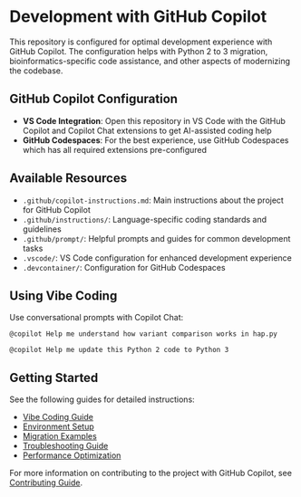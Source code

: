 # Development with GitHub Copilot

This repository is configured for optimal development experience with GitHub Copilot. The configuration helps with Python 2 to 3 migration, bioinformatics-specific code assistance, and other aspects of modernizing the codebase.

## GitHub Copilot Configuration

- **VS Code Integration**: Open this repository in VS Code with the GitHub Copilot and Copilot Chat extensions to get AI-assisted coding help
- **GitHub Codespaces**: For the best experience, use GitHub Codespaces which has all required extensions pre-configured

## Available Resources

- `.github/copilot-instructions.md`: Main instructions about the project for GitHub Copilot
- `.github/instructions/`: Language-specific coding standards and guidelines
- `.github/prompt/`: Helpful prompts and guides for common development tasks
- `.vscode/`: VS Code configuration for enhanced development experience
- `.devcontainer/`: Configuration for GitHub Codespaces

## Using Vibe Coding

Use conversational prompts with Copilot Chat:

```
@copilot Help me understand how variant comparison works in hap.py
```

```
@copilot Help me update this Python 2 code to Python 3
```

## Getting Started

See the following guides for detailed instructions:

- [Vibe Coding Guide](./.github/prompt/vibe-coding-guide.md)
- [Environment Setup](./.github/prompt/environment-setup.md)
- [Migration Examples](./.github/prompt/migration-examples.md)
- [Troubleshooting Guide](./.github/prompt/troubleshooting.md)
- [Performance Optimization](./.github/prompt/performance-optimization.md)

For more information on contributing to the project with GitHub Copilot, see [Contributing Guide](./.github/prompt/contributing-guide.md).
